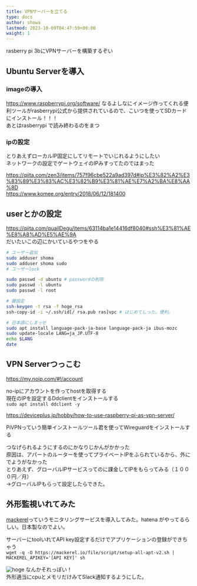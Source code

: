 ```yaml
---
title: VPNサーバーを立てる
type: docs
author: showa
lastmod: 2023-10-09T04:47:59+09:00
waight: 1
---
```


rasberry pi 3bにVPNサーバーを構築するぞい  

## Ubuntu Serverを導入

### imageの導入

<https://www.raspberrypi.org/software/>
なるよしなにイメージ作ってくれる便利ツールがrasberrypi公式から提供されているので、こいつを使ってSDカードにインストール！！！  
あとはrasberrypi で読み終わるのをまつ  

### ipの設定

とりあえずローカルIP固定にしてリモートでいじれるようにしたい  
ネットワークの設定でゲートウェイのIPみすってたのではまった  

<https://qiita.com/zen3/items/757f96cbe522a9ad397d#ip%E3%82%A2%E3%83%89%E3%83%AC%E3%82%B9%E3%81%AE%E7%A2%BA%E8%AA%8D>  
<https://www.komee.org/entry/2018/06/12/181400>  

## userとかの設定

<https://qiita.com/quailDegu/items/63114ba1e14416df8040#ssh%E3%81%AE%E8%A8%AD%E5%AE%9A>  
だいたいこの辺にかいているやつをやる

```bash
# ユーザー追加
sudo adduser shoma
sudo adduser shoma sudo
# ユーザーlock

sudo passwd -d ubuntu # passwordの削除
sudo passwd -l ubuntu
sudo passwd -l root
```

```bash
# 鍵設定
ssh-keygen -t rsa -f hoge_rsa
ssh-copy-id -i ~/.ssh/id[/ rsa.pub ras]vpc # はじめてしった。便利。
```

```bash
# 日本語にしまっせ
sudo apt install language-pack-ja-base language-pack-ja ibus-mozc
sudo update-locale LANG=ja_JP.UTF-8
echo $LANG
date
```

## VPN Serverつっこむ

<https://my.noip.com/#!/account>  

no-ipにアカウントを作ってhostを取得する  
現在のIPを設定するDdclientをインストールする  
`sudo apt install ddclient -y`  

<https://deviceplus.jp/hobby/how-to-use-raspberry-pi-as-vpn-server/>  

PiVPNっていう簡単インストールツール君を使ってWireguardをインストールする  

つなげられるようにするのにかなりじかんがかかった  
原因は、アパートのルーターを使ってプライベートIPをふられているから、外にでようがなかった  
とりあえず、グローバルIPサービスってのに課金してIPをもらってみる（１０００円／月）  
→グローバルIPもらって設定したらできた。  

## 外形監視いれてみた

[mackerel](https://mackerel.io/ja/features/)っていうモニタリングサービスを導入してみた。hatena がやってるらしい。日本製なのでよい。  

サーバーにtoolいれてAPI key設定するだけでアプリケーションの登録ができちゃう  
`wget -q -O https://mackerel.io/file/script/setup-all-apt-v2.sh | MACKEREL_APIKEY='[API KEY]' sh`  

![hoge](https://scrapbox.io/files/60d1b9b8e38b85001cddef5f.png)
なんかそれっぽい！  
外形適当にcpuとメモリだけみてSlack通知するようにした。  

